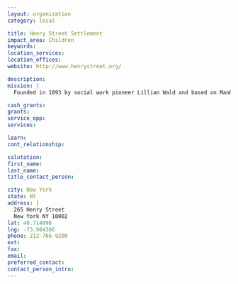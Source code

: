 ```yaml
---
layout: organization
category: local

title: Henry Street Settlement
impact_area: Children
keywords: 
location_services: 
location_offices: 
website: http://www.henrystreet.org/

description: 
mission: |
  Founded in 1893 by social work pioneer Lillian Wald and based on Manhattan's Lower East Side, the Henry Street Settlement delivers a wide range of social service and arts programming to more than 100,000 New Yorkers each year. Distinguished by a profound connection to its neighbors, a willingness to address new problems with swift and innovative solutions, and a strong record of accomplishment, Henry Street challenges the effects of urban poverty by helping families achieve better lives for themselves and their children.

cash_grants: 
grants: 
service_opp: 
services: 

learn: 
cont_relationship: 

salutation: 
first_name: 
last_name: 
title_contact_person: 

city: New York
state: NY
address: |
  265 Henry Street     
  New York NY 10002
lat: 40.714098
lng: -73.984386
phone: 212-766-9200
ext: 
fax: 
email: 
preferred_contact: 
contact_person_intro: 
---
```

